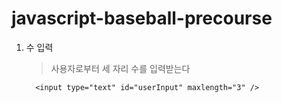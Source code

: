 # javascript-baseball-precourse

1.  수 입력

    > 사용자로부터 세 자리 수를 입력받는다

          <input type="text" id="userInput" maxlength="3" />

